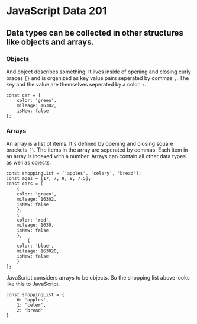 # JavaScript Data 201
## Data types can be collected in other structures like objects and arrays.

### Objects
And object describes something. It lives inside of opening and closing curly braces `{}` and is organized as key value pairs seperated by commas `,`. The key and the value are themselves seperated by a colon `:`.
```
const car = {
    color: 'green',
    mileage: 16302,
    isNew: false
};
```


### Arrays
An array is a list of items. It's defined by opening and closing square brackets `[]`. The items in the array are seperated by commas. Each item in an array is indexed with a number. Arrays can contain all other data types as well as objects.
```
const shoppingList = ['apples', 'celery', 'bread'];
const ages = [17, 7, 8, 8, 7.5];
const cars = [
    {
    color: 'green',
    mileage: 16302,
    isNew: false
    },
    {
    color: 'red',
    mileage: 1630,
    isNew: false
    },
        {
    color: 'blue',
    mileage: 163020,
    isNew: false
    }
];
```

JavaScript considers arrays to be objects. So the shopping list above looks like this to JavaScript.
```
const shoppingList = {
    0: 'apples',
    1: 'celer',
    2: 'bread'
}
```